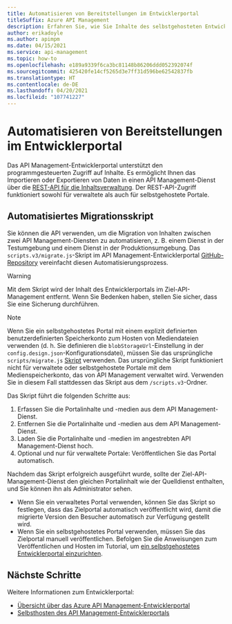 ```yaml
---
title: Automatisieren von Bereitstellungen im Entwicklerportal
titleSuffix: Azure API Management
description: Erfahren Sie, wie Sie Inhalte des selbstgehosteten Entwicklerportals automatisch zwischen zwei API Management-Diensten migrieren.
author: erikadoyle
ms.author: apimpm
ms.date: 04/15/2021
ms.service: api-management
ms.topic: how-to
ms.openlocfilehash: e189a9339f6ca3bc81148b86206ddd052392074f
ms.sourcegitcommit: 425420fe14cf5265d3e7ff31d596be62542837fb
ms.translationtype: HT
ms.contentlocale: de-DE
ms.lasthandoff: 04/20/2021
ms.locfileid: "107741227"
---
```

# <a name="automate-developer-portal-deployments"></a>Automatisieren von Bereitstellungen im Entwicklerportal

Das API Management-Entwicklerportal unterstützt den programmgesteuerten Zugriff auf Inhalte. Es ermöglicht Ihnen das Importieren oder Exportieren von Daten in einen API Management-Dienst über die [REST-API für die Inhaltsverwaltung](/rest/api/apimanagement/). Der REST-API-Zugriff funktioniert sowohl für verwaltete als auch für selbstgehostete Portale.

## <a name="automated-migration-script"></a>Automatisiertes Migrationsskript

Sie können die API verwenden, um die Migration von Inhalten zwischen zwei API Management-Diensten zu automatisieren, z. B. einem Dienst in der Testumgebung und einem Dienst in der Produktionsumgebung. Das `scripts.v3/migrate.js`-Skript im API Management-Entwicklerportal [GitHub-Repository](https://github.com/Azure/api-management-developer-portal/blob/master/scripts.v3/migrate.js) vereinfacht diesen Automatisierungsprozess.

> [!WARNING]
> Mit dem Skript wird der Inhalt des Entwicklerportals im Ziel-API-Management entfernt. Wenn Sie Bedenken haben, stellen Sie sicher, dass Sie eine Sicherung durchführen.

> [!NOTE]
> Wenn Sie ein selbstgehostetes Portal mit einem explizit definierten benutzerdefinierten Speicherkonto zum Hosten von Mediendateien verwenden (d. h. Sie definieren die `blobStorageUrl`-Einstellung in der `config.design.json`-Konfigurationsdatei), müssen Sie das ursprüngliche `scripts/migrate.js` [Skript](https://github.com/Azure/api-management-developer-portal/blob/master/scripts.v2/migrate.js) verwenden. Das ursprüngliche Skript funktioniert nicht für verwaltete oder selbstgehostete Portale mit dem Medienspeicherkonto, das von API Management verwaltet wird. Verwenden Sie in diesem Fall stattdessen das Skript aus dem `/scripts.v3`-Ordner.

Das Skript führt die folgenden Schritte aus:

1. Erfassen Sie die Portalinhalte und -medien aus dem API Management-Dienst.
1. Entfernen Sie die Portalinhalte und -medien aus dem API Management-Dienst.
1. Laden Sie die Portalinhalte und -medien im angestrebten API Management-Dienst hoch.
1. Optional und nur für verwaltete Portale: Veröffentlichen Sie das Portal automatisch.

Nachdem das Skript erfolgreich ausgeführt wurde, sollte der Ziel-API-Management-Dienst den gleichen Portalinhalt wie der Quelldienst enthalten, und Sie können ihn als Administrator sehen.

* Wenn Sie ein verwaltetes Portal verwenden, können Sie das Skript so festlegen, dass das Zielportal automatisch veröffentlicht wird, damit die migrierte Version den Besucher automatisch zur Verfügung gestellt wird. 
* Wenn Sie ein selbstgehostetes Portal verwenden, müssen Sie das Zielportal manuell veröffentlichen. Befolgen Sie die Anweisungen zum Veröffentlichen und Hosten im Tutorial, um [ein selbstgehostetes Entwicklerportal einzurichten](developer-portal-self-host.md).

## <a name="next-steps"></a>Nächste Schritte

Weitere Informationen zum Entwicklerportal:

- [Übersicht über das Azure API Management-Entwicklerportal](api-management-howto-developer-portal.md)
- [Selbsthosten des API Management-Entwicklerportals](developer-portal-self-host.md)